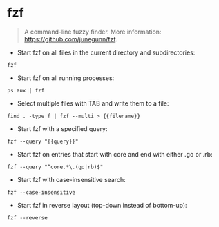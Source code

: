 # fzf 
> A command-line fuzzy finder.
> More information: <https://github.com/junegunn/fzf>.

- Start fzf on all files in the current directory and subdirectories:

`fzf`

- Start fzf on all running processes:

`ps aux | fzf`

- Select multiple files with TAB and write them to a file:

`find . -type f | fzf --multi > {{filename}}`

- Start fzf with a specified query:

`fzf --query "{{query}}"`

- Start fzf on entries that start with core and end with either .go or .rb:

`fzf --query "^core.*\.(go|rb)$"`

- Start fzf with case-insensitive search:

`fzf --case-insensitive`

- Start fzf in reverse layout (top-down instead of bottom-up):

`fzf --reverse`